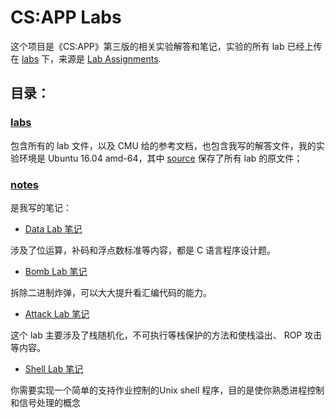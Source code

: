 # CS:APP Labs

这个项目是《CS:APP》第三版的相关实验解答和笔记，实验的所有 lab 已经上传在 [labs](./labs/) 下，来源是 [Lab Assignments](http://csapp.cs.cmu.edu/3e/labs.html).

## 目录：

### [labs](./labs/)

 包含所有的 lab 文件，以及 CMU 给的参考文档，也包含我写的解答文件，我的实验环境是 Ubuntu 16.04 amd-64，其中 [source](./labs) 保存了所有 lab 的原文件；

### [notes](./notes/)

 是我写的笔记：

- [Data Lab 笔记](./notes/datalab.md)

涉及了位运算，补码和浮点数标准等内容，都是 C 语言程序设计题。

- [Bomb Lab 笔记](./notes/bomb.md)

拆除二进制炸弹，可以大大提升看汇编代码的能力。

- [Attack Lab 笔记](./notes/attack.md)

 这个 lab 主要涉及了栈随机化，不可执行等栈保护的方法和使栈溢出、 ROP 攻击等内容。


- [Shell Lab 笔记](./notes/shelllab.md)

你需要实现一个简单的支持作业控制的Unix shell 程序，目的是使你熟悉进程控制和信号处理的概念